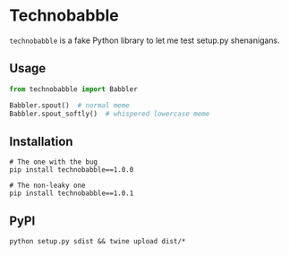 # Technobabble

`technobabble` is a fake Python library to let me test setup.py shenanigans.

## Usage

```python
from technobabble import Babbler

Babbler.spout()  # normal meme
Babbler.spout_softly()  # whispered lowercase meme
```

## Installation

```shell
# The one with the bug
pip install technobabble==1.0.0

# The non-leaky one
pip install technobabble==1.0.1
```

## PyPI

```shell
python setup.py sdist && twine upload dist/* 
```
